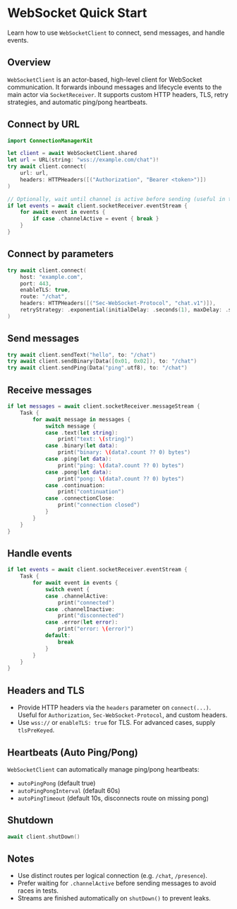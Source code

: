 # WebSocket Quick Start

Learn how to use `WebSocketClient` to connect, send messages, and handle events.

## Overview

`WebSocketClient` is an actor-based, high-level client for WebSocket communication. It forwards inbound messages and lifecycle events to the main actor via `SocketReceiver`. It supports custom HTTP headers, TLS, retry strategies, and automatic ping/pong heartbeats.

## Connect by URL

```swift
import ConnectionManagerKit

let client = await WebSocketClient.shared
let url = URL(string: "wss://example.com/chat")!
try await client.connect(
    url: url,
    headers: HTTPHeaders([("Authorization", "Bearer <token>")])
)

// Optionally, wait until channel is active before sending (useful in tests)
if let events = await client.socketReceiver.eventStream {
    for await event in events {
        if case .channelActive = event { break }
    }
}
```

## Connect by parameters

```swift
try await client.connect(
    host: "example.com",
    port: 443,
    enableTLS: true,
    route: "/chat",
    headers: HTTPHeaders([("Sec-WebSocket-Protocol", "chat.v1")]),
    retryStrategy: .exponential(initialDelay: .seconds(1), maxDelay: .seconds(30))
)
```

## Send messages

```swift
try await client.sendText("hello", to: "/chat")
try await client.sendBinary(Data([0x01, 0x02]), to: "/chat")
try await client.sendPing(Data("ping".utf8), to: "/chat")
```

## Receive messages

```swift
if let messages = await client.socketReceiver.messageStream {
    Task {
        for await message in messages {
            switch message {
            case .text(let string):
                print("text: \(string)")
            case .binary(let data):
                print("binary: \(data?.count ?? 0) bytes")
            case .ping(let data):
                print("ping: \(data?.count ?? 0) bytes")
            case .pong(let data):
                print("pong: \(data?.count ?? 0) bytes")
            case .continuation:
                print("continuation")
            case .connectionClose:
                print("connection closed")
            }
        }
    }
}
```

## Handle events

```swift
if let events = await client.socketReceiver.eventStream {
    Task {
        for await event in events {
            switch event {
            case .channelActive:
                print("connected")
            case .channelInactive:
                print("disconnected")
            case .error(let error):
                print("error: \(error)")
            default:
                break
            }
        }
    }
}
```

## Headers and TLS

- Provide HTTP headers via the `headers` parameter on `connect(...)`. Useful for `Authorization`, `Sec-WebSocket-Protocol`, and custom headers.
- Use `wss://` or `enableTLS: true` for TLS. For advanced cases, supply `tlsPreKeyed`.

## Heartbeats (Auto Ping/Pong)

`WebSocketClient` can automatically manage ping/pong heartbeats:

- `autoPingPong` (default true)
- `autoPingPongInterval` (default 60s)
- `autoPingTimeout` (default 10s, disconnects route on missing pong)

## Shutdown

```swift
await client.shutDown()
```

## Notes

- Use distinct routes per logical connection (e.g. `/chat`, `/presence`).
- Prefer waiting for `.channelActive` before sending messages to avoid races in tests.
- Streams are finished automatically on `shutDown()` to prevent leaks.


